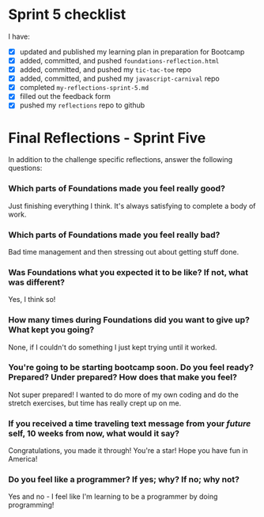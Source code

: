 # Sprint 5 checklist

I have:

- [x] updated and published my learning plan in preparation for Bootcamp
- [x] added, committed, and pushed `foundations-reflection.html`
- [x] added, committed, and pushed my `tic-tac-toe` repo
- [x] added, committed, and pushed my `javascript-carnival` repo
- [x] completed `my-reflections-sprint-5.md`
- [x] filled out the feedback form
- [x] pushed my `reflections` repo to github

# Final Reflections - Sprint Five

In addition to the challenge specific reflections, answer the following questions:

### Which parts of Foundations made you feel really good?

Just finishing everything I think. It's always satisfying to complete a body of work.

### Which parts of Foundations made you feel really bad?

Bad time management and then stressing out about getting stuff done.

### Was Foundations what you expected it to be like? If not, what was different?

Yes, I think so!

### How many times during Foundations did you want to give up? What kept you going?

None, if I couldn't do something I just kept trying until it worked.

### You're going to be starting bootcamp soon. Do you feel ready? Prepared? Under prepared? How does that make you feel?

Not super prepared! I wanted to do more of my own coding and do the stretch exercises, but time has really crept up on me.

### If you received a time traveling text message from your _future_ self, 10 weeks from now, what would it say?

Congratulations, you made it through! You're a star! Hope you have fun in America!

### Do you feel like a programmer? If yes; why? If no; why not?

Yes and no - I feel like I'm learning to be a programmer by doing programming!
